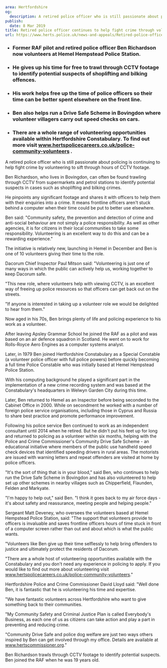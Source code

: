 ```yaml
area: Hertfordshire
og:
  description: A retired police officer who is still passionate about policing is continuing to help fight crime by volunteering to sift through hours of CCTV footage.
publish:
  date: 8 Mar 2019
title: Retired police officer continues to help fight crime through volunteer role
url: https://www.herts.police.uk/news-and-appeals/Retired-police-officer-continues-to-help-fight-crime-through-volunteer-role-2701
```

* ### Former RAF pilot and retired police officer Ben Richardson now volunteers at Hemel Hempstead Police Station.

 * ### He gives up his time for free to trawl through CCTV footage to identify potential suspects of shoplifting and bilking offences.

 * ### His work helps free up the time of police officers so their time can be better spent elsewhere on the front line.

 * ### Ben also helps run a Drive Safe Scheme in Bovingdon where volunteer villagers carry out speed checks on cars.

 * ### There are a whole range of volunteering opportunities available within Hertfordshire Constabulary. To find out more visit www.hertspolicecareers.co.uk/police-community-volunteers _._

A retired police officer who is still passionate about policing is continuing to help fight crime by volunteering to sift through hours of CCTV footage.

Ben Richardson, who lives in Bovingdon, can often be found trawling through CCTV from supermarkets and petrol stations to identify potential suspects in cases such as shoplifting and bilking crimes.

He pinpoints any significant footage and shares it with officers to help them with their enquiries into a crime. It means frontline officers aren't stuck behind a computer when their time could be put to better use elsewhere.

Ben said: "Community safety, the prevention and detection of crime and anti-social behaviour are not simply a police responsibility. As well as other agencies, it is for citizens in their local communities to take some responsibility. Volunteering is an excellent way to do this and can be a rewarding experience."

The initiative is relatively new, launching in Hemel in December and Ben is one of 10 volunteers giving their time to the role.

Dacorum Chief Inspector Paul Mitson said: "Volunteering is just one of many ways in which the public can actively help us, working together to keep Dacorum safe.

"This new role, where volunteers help with viewing CCTV, is an excellent way of freeing up police resources so that officers can get back out on the streets.

"If anyone is interested in taking up a volunteer role we would be delighted to hear from them."

Now aged in his 70s, Ben brings plenty of life and policing experience to his work as a volunteer.

After leaving Apsley Grammar School he joined the RAF as a pilot and was based on an air defence squadron in Scotland. He went on to work for Rolls-Royce Aero Engines as a computer systems analyst.

Later, in 1979 Ben joined Hertfordshire Constabulary as a Special Constable (a volunteer police officer with full police powers) before quickly becoming a full time Police Constable who was initially based at Hemel Hempstead Police Station.

With his computing background he played a significant part in the implementation of a new crime recording system and was based at the Constabulary's headquarters in Welwyn Garden City during this time.

Later, Ben returned to Hemel as an Inspector before being seconded to the Cabinet Office in 2000. While on secondment he worked with a number of foreign police service organisations, including those in Cyprus and Russia to share best practice and promote performance improvement.

Following his police service Ben continued to work as an independent consultant until 2014 when he retired. But he didn't put his feet up for long and returned to policing as a volunteer within six months, helping with the Police and Crime Commissioner's Community Drive Safe Scheme - an educational initiative where members of the public use handheld speed check devices that identified speeding drivers in rural areas. The motorists are issued with warning letters and repeat offenders are visited at home by police officers.

"It's the sort of thing that is in your blood," said Ben, who continues to help run the Drive Safe Scheme in Bovingdon and has also volunteered to help set up other schemes in nearby villages such as Chipperfield, Flaunden, Felden and Markyate.

"I'm happy to help out," said Ben. "I think it goes back to my air force days - it's about safety and reassurance, meeting people and helping people."

Sergeant Matt Deveney, who oversees the volunteers based at Hemel Hempstead Police Station, said: "The support that volunteers provide to officers is invaluable and saves frontline officers hours of time stuck in front of a computer screen rather than out and about which is what the public wants.

"Volunteers like Ben give up their time selflessly to help bring offenders to justice and ultimately protect the residents of Dacorum.

"There are a whole host of volunteering opportunities available with the Constabulary and you don't need any experience in policing to apply. If you would like to find out more about volunteering visit www.hertspolicecareers.co.uk/police-community-volunteers."

Hertfordshire Police and Crime Commissioner David Lloyd said: "Well done Ben, it is fantastic that he is volunteering his time and expertise.

"We have fantastic volunteers across Hertfordshire who want to give something back to their communities.

"My Community Safety and Criminal Justice Plan is called Everybody's Business, as each one of us as citizens can take action and play a part in preventing and reducing crime.

"Community Drive Safe and police dog welfare are just two ways others inspired by Ben can get involved through my office. Details are available at www.hertscommissioner.org."

Ben Richardson trawls through CCTV footage to identify potential suspects. Ben joined the RAF when he was 19 years old.
